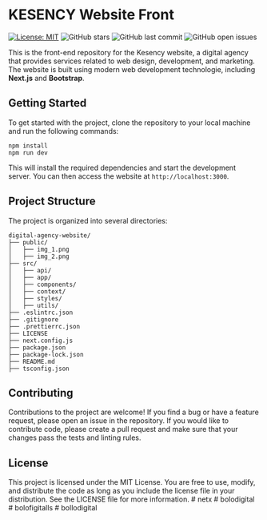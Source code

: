 # KESENCY Website Front
[![License: MIT](https://img.shields.io/badge/License-MIT-green.svg)](https://opensource.org/licenses/MIT)
![GitHub stars](https://img.shields.io/github/stars/enes-th/digital-agency-website?label=Stars)
![GitHub last commit](https://img.shields.io/github/last-commit/enes-th/digital-agency-website?label=Last%20Update)
![GitHub open issues](https://img.shields.io/github/issues/enes-th/digital-agency-website?label=Issues)

This is the front-end repository for the Kesency website, a digital agency that provides services related to web design, development, and marketing. The website is built using modern web development technologie, including **Next.js** and **Bootstrap**.

## Getting Started
To get started with the project, clone the repository to your local machine and run the following commands:

```
npm install
npm run dev
```
This will install the required dependencies and start the development server. You can then access the website at `http://localhost:3000`.

## Project Structure
The project is organized into several directories:

```
digital-agency-website/
├── public/
│   ├── img_1.png
│   ├── img_2.png
├── src/
│   ├── api/
│   ├── app/
│   ├── components/
│   ├── context/
│   ├── styles/
│   ├── utils/
├── .eslintrc.json
├── .gitignore
├── .prettierrc.json
├── LICENSE
├── next.config.js
├── package.json
├── package-lock.json
├── README.md
├── tsconfig.json
```

## Contributing
Contributions to the project are welcome! If you find a bug or have a feature request, please open an issue in the repository. If you would like to contribute code, please create a pull request and make sure that your changes pass the tests and linting rules.

## License
This project is licensed under the MIT License. You are free to use, modify, and distribute the code as long as you include the license file in your distribution. See the LICENSE file for more information.
#   n e t x  
 #   b o l o d i g i t a l  
 #   b o l o f i g i t a l l s  
 #   b o l l o d i g i t a l  
 